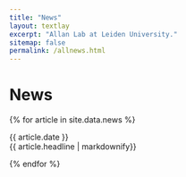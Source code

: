 ```yaml
---
title: "News"
layout: textlay
excerpt: "Allan Lab at Leiden University."
sitemap: false
permalink: /allnews.html
---
```


# News

{% for article in site.data.news %}
<p>
{{ article.date }}<br>
{{ article.headline | markdownify}}
</p>
{% endfor %}
